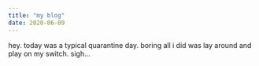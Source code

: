 ```yaml
---
title: "my blog"
date: 2020-06-09
---
```



hey. today was a typical quarantine day. boring all i did was lay around and play on my switch. sigh...
